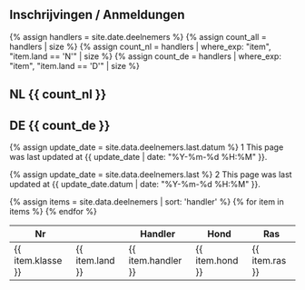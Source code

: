 ## Inschrijvingen / Anmeldungen

{% assign handlers = site.date.deelnemers %}
{% assign count_all = handlers | size %}
{% assign count_nl = handlers | where_exp: "item", "item.land == 'N'" | size %}
{% assign count_de = handlers | where_exp: "item", "item.land == 'D'" | size %}



<h2>NL {{ count_nl }}</h2>
<h2>DE {{ count_de }}</h2>

{% assign update_date = site.data.deelnemers.last.datum %}
1 This page was last updated at {{ update_date | date: "%Y-%m-%d %H:%M" }}.

{% assign update_date = site.data.deelnemers.last %}
2 This page was last updated at {{ update_date.datum | date: "%Y-%m-%d %H:%M" }}.

<table>
  <thead>
    <tr>
      <th>Nr</th>
      <th></th>
      <th>Handler</th>
      <th>Hond</th>
      <th>Ras</th>
    </tr>
  </thead>
  <tbody>
{% assign items = site.data.deelnemers | sort: 'handler' %}
{% for item in items %}
    <tr>
      <td>{{ item.klasse }}</td>
      <td>{{ item.land }}</td>
      <td>{{ item.handler }}</td>
      <td>{{ item.hond }}</td>
      <td>{{ item.ras }}</td>
    </tr>
{% endfor %}
  </tbody>
</table>
